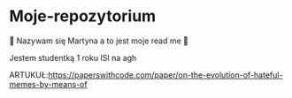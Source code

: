 # Moje-repozytorium
:hibiscus: Nazywam się Martyna a to jest moje read me :hibiscus:

Jestem studentką 1 roku ISI na agh


ARTUKUŁ:https://paperswithcode.com/paper/on-the-evolution-of-hateful-memes-by-means-of

